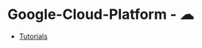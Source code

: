 # Google-Cloud-Platform - ☁

- [Tutorials](https://cloud.google.com/compute/docs/tutorials?utm_source=ft-always-on&utm_medium=email&utm_campaign=2018-FT-always-on-GCE5A-en&utm_content=ft-en)
